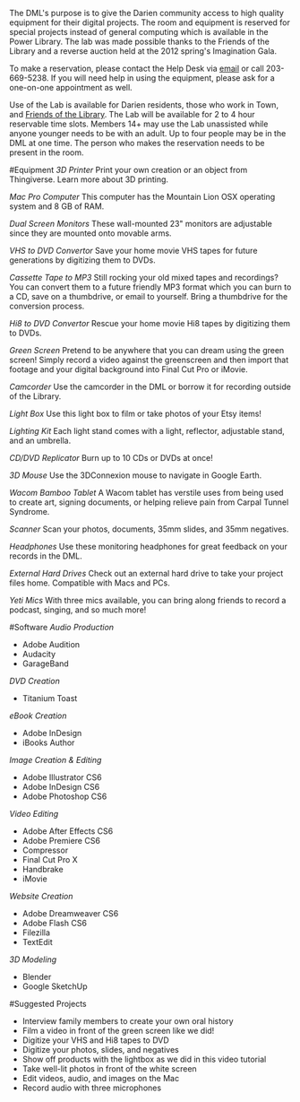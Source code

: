 The DML's purpose is to give the Darien community access to high quality equipment for their digital projects. The room and equipment is reserved for special projects instead of general computing which is available in the Power Library. The lab was made possible thanks to the Friends of the Library and a reverse auction held at the 2012 spring's Imagination Gala.

To make a reservation, please contact the Help Desk via [email](/mailto:helpdesk@darienlibrary.org "Help Desk") or call 203-669-5238. If you will need help in using the equipment, please ask for a one-on-one appointment as well.

Use of the Lab is available for Darien residents, those who work in Town, and [Friends of the Library](/link-needed "Friends of the Library"). The Lab will be available for 2 to 4 hour reservable time slots. Members 14+ may use the Lab unassisted while anyone younger needs to be with an adult. Up to four people may be in the DML at one time. The person who makes the reservation needs to be present in the room. 

#Equipment
_3D Printer_
Print your own creation or an object from Thingiverse. Learn more about 3D printing.

_Mac Pro Computer_
This computer has the Mountain Lion OSX operating system and 8 GB of RAM.

_Dual Screen Monitors_
These wall-mounted 23" monitors are adjustable since they are mounted onto movable arms.

_VHS to DVD Convertor_
Save your home movie VHS tapes for future generations by digitizing them to DVDs.

_Cassette Tape to MP3_
Still rocking your old mixed tapes and recordings? You can convert them to a future friendly MP3 format which you can burn to a CD, save on a thumbdrive, or email to yourself. Bring a thumbdrive for the conversion process.

_Hi8 to DVD Convertor_
Rescue your home movie Hi8 tapes by digitizing them to DVDs.

_Green Screen_
Pretend to be anywhere that you can dream using the green screen! Simply record a video against the greenscreen and then import that footage and your digital background into Final Cut Pro or iMovie.

_Camcorder_
Use the camcorder in the DML or borrow it for recording outside of the Library. 

_Light Box_
Use this light box to film or take photos of your Etsy items!

_Lighting Kit_
Each light stand comes with a light, reflector, adjustable stand, and an umbrella. 

_CD/DVD Replicator_
Burn up to 10 CDs or DVDs at once!

_3D Mouse_
Use the 3DConnexion mouse to navigate in Google Earth.

_Wacom Bamboo Tablet_
A Wacom tablet has verstile uses from being used to create art, signing documents, or helping relieve pain from Carpal Tunnel Syndrome.

_Scanner_
Scan your photos, documents, 35mm slides, and 35mm negatives.

_Headphones_
Use these monitoring headphones for great feedback on your records in the DML.

_External Hard Drives_
Check out an external hard drive to take your project files home. Compatible with Macs and PCs.

_Yeti Mics_
With three mics available, you can bring along friends to record a podcast, singing, and so much more!

#Software
_Audio Production_
* Adobe Audition
* Audacity
* GarageBand

_DVD Creation_
* Titanium Toast

_eBook Creation_
* Adobe InDesign
* iBooks Author

_Image Creation & Editing_
* Adobe Illustrator CS6
* Adobe InDesign CS6
* Adobe Photoshop CS6

_Video Editing_
* Adobe After Effects CS6
* Adobe Premiere CS6
* Compressor
* Final Cut Pro X
* Handbrake
* iMovie

_Website Creation_
* Adobe Dreamweaver CS6
* Adobe Flash CS6
* Filezilla
* TextEdit

_3D Modeling_
* Blender
* Google SketchUp

#Suggested Projects
* Interview family members to create your own oral history
* Film a video in front of the green screen like we did!
* Digitize your VHS and Hi8 tapes to DVD
* Digitize your photos, slides, and negatives
* Show off products with the lightbox as we did in this video tutorial
* Take well-lit photos in front of the white screen
* Edit videos, audio, and images on the Mac
* Record audio with three microphones